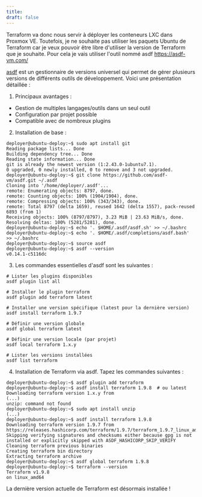 ```yaml
---
title: 
draft: false
---
```


Terraform va donc nous servir à déployer les conteneurs LXC dans Proxmox VE. Toutefois, je ne souhaite pas utiliser les paquets Ubuntu de Terraform car je veux pouvoir être libre d'utiliser la version de Terraform que je souhaite. Pour cela je vais utiliser l'outil nommé asdf https://asdf-vm.com/

[asdf](https://asdf-vm.com/) est un gestionnaire de versions universel qui permet de gérer plusieurs versions de différents outils de développement. Voici une présentation détaillée :

1. Principaux avantages :

- Gestion de multiples langages/outils dans un seul outil
- Configuration par projet possible
- Compatible avec de nombreux plugins

2. Installation de base :
```
deployer@ubuntu-deploy:~$ sudo apt install git
Reading package lists... Done
Building dependency tree... Done
Reading state information... Done
git is already the newest version (1:2.43.0-1ubuntu7.1).
0 upgraded, 0 newly installed, 0 to remove and 3 not upgraded.
deployer@ubuntu-deploy:~$ git clone https://github.com/asdf-vm/asdf.git ~/.asdf
Cloning into '/home/deployer/.asdf'...
remote: Enumerating objects: 8797, done.
remote: Counting objects: 100% (1904/1904), done.
remote: Compressing objects: 100% (343/343), done.
remote: Total 8797 (delta 1659), reused 1642 (delta 1557), pack-reused 6893 (from 1)
Receiving objects: 100% (8797/8797), 3.23 MiB | 23.63 MiB/s, done.
Resolving deltas: 100% (5281/5281), done.
deployer@ubuntu-deploy:~$ echo '. $HOME/.asdf/asdf.sh' >> ~/.bashrc
deployer@ubuntu-deploy:~$ echo '. $HOME/.asdf/completions/asdf.bash' >> ~/.bashrc
deployer@ubuntu-deploy:~$ source asdf
deployer@ubuntu-deploy:~$ asdf --version
v0.14.1-c5116dc
```


3. Les commandes essentielles d'asdf sont les suivantes :

```
# Lister les plugins disponibles
asdf plugin list all

# Installer le plugin terraform
asdf plugin add terraform latest

# Installer une version spécifique (latest pour la dernière version)
asdf install terraform 1.9.7

# Définir une version globale
asdf global terraform latest

# Définir une version locale (par projet)
asdf local terraform 1.x.y

# Lister les versions installées
asdf list terraform
```

4. Installation de Terraform via asdf.
Tapez les commandes suivantes :
```
deployer@ubuntu-deploy:~$ asdf plugin add terraform
deployer@ubuntu-deploy:~$ asdf install terraform 1.9.8  # ou latest
Downloading terraform version 1.x.y from 
(...)
unzip: command not found
deployer@ubuntu-deploy:~$ sudo apt install unzip
(...)
deployer@ubuntu-deploy:~$ asdf install terraform 1.9.8
Downloading terraform version 1.9.7 from https://releases.hashicorp.com/terraform/1.9.7/terraform_1.9.7_linux_amd64.zip
Skipping verifying signatures and checksums either because gpg is not installed or explicitly skipped with ASDF_HASHICORP_SKIP_VERIFY
Cleaning terraform previous binaries
Creating terraform bin directory
Extracting terraform archive
deployer@ubuntu-deploy:~$ asdf global terraform 1.9.8
deployer@ubuntu-deploy:~$ terraform --version
Terraform v1.9.8
on linux_amd64
```

La dernière version actuelle de Terraform est désormais installée !